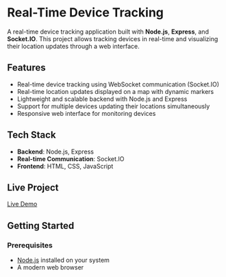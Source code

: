 # Real-Time Device Tracking

A real-time device tracking application built with **Node.js**, **Express**, and **Socket.IO**. This project allows tracking devices in real-time and visualizing their location updates through a web interface.

## Features

- Real-time device tracking using WebSocket communication (Socket.IO)
- Real-time location updates displayed on a map with dynamic markers
- Lightweight and scalable backend with Node.js and Express
- Support for multiple devices updating their locations simultaneously
- Responsive web interface for monitoring devices

## Tech Stack

- **Backend**: Node.js, Express
- **Real-time Communication**: Socket.IO
- **Frontend**: HTML, CSS, JavaScript

## Live Project
[Live Demo](https://realtime-device-tracking-gi3u.onrender.com/)  


## Getting Started

### Prerequisites
- [Node.js](https://nodejs.org/) installed on your system
- A modern web browser